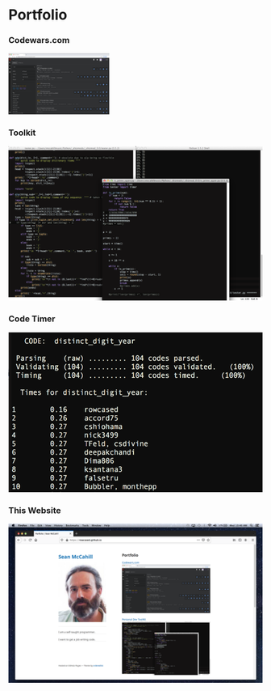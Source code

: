 # Portfolio

<h3>Codewars.com</h3>
<a href="https://rowcased.github.io/codewars.html">
  <img style="width:200px;height:121px;" src="images/codewars kata.png?raw=true"/>
</a>

<h3>Toolkit</h3>
<a href="https://rowcased.github.io/toolkit.html">
  <img src="images/dev_toolz.png?raw=true"/>
</a>

<h3>Code Timer</h3>
<a href="https://rowcased.github.io/code_timer.html">
  <img src="images/timer_screen_shot.png?raw=true"/>
</a>

<h3>This Website</h3>
<a href="https://rowcased.github.io/portfolio.html">
  <img src="images/portfolio_screen_shot.png?raw=true"/>
</a>
